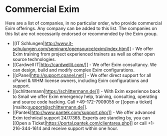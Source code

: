 Commercial Exim
===============

Here are a list of companies, in no particular order, who provide commercial Exim offerings. Any company can be added to this list. The companies on this list are not necessarily endorsed or recommended by the Exim group.

- [[IT Schlungen|http://www.it-schulungen.com/seminare/opensource/exim/index.html]] - We offer Exim training from project experienced trainers as well as other open source technologies.
- [[Cardwell IT|http://cardwellit.com/]] - We offer Exim consultancy. We can design, build and modify complex Exim configurations.
- [[cPanel|http://support.cpanel.net]] - We offer direct support for all cPanel & WHM license owners, including Exim configurations and support.
- [[schlittermann|https://schlittermann.de/]] - With Exim experience back to Smail we offer Exim emergency help, training, consulting, operating and source code hacking. Call +49-172-7909055 or [[open a ticket][mailto:support@schlittermann.de]].
- [[Pantek|http://www.pantek.com/support.php/]] - We offer advanced Exim technical support 24/7/365. Experts are standing by, you can [[Open a Ticket|https://portal.pantek.com/clientarea.php]] or call +1-216-344-1614 and receive support within one hour.
